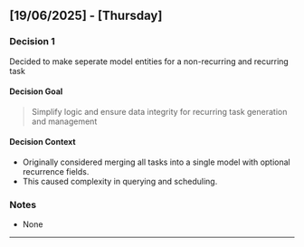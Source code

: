 ## [19/06/2025] - [Thursday]

### Decision 1
Decided to make seperate model entities for a non-recurring and recurring task
#### Decision Goal
> Simplify logic and ensure data integrity for recurring task generation and management
#### Decision Context
* Originally considered merging all tasks into a single model with optional recurrence fields.
* This caused complexity in querying and scheduling.

### Notes
- None
---

